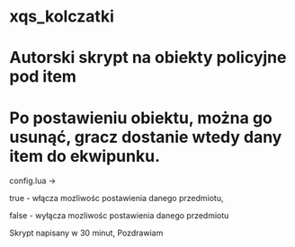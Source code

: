 # xqs_kolczatki

# Autorski skrypt na obiekty policyjne pod item


# Po postawieniu obiektu, można go usunąć, gracz dostanie wtedy dany item do ekwipunku.


config.lua ->

 true - włącza mozliwośc postawienia danego przedmiotu,
 
 false - wyłącza mozliwośc postawienia danego przedmiotu
 
 
Skrypt napisany w 30 minut,
Pozdrawiam
